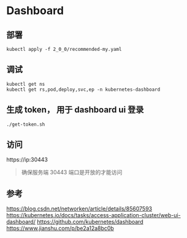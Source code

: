 # Dashboard

## 部署

```
kubectl apply -f 2_0_0/recommended-my.yaml
```

## 调试

```
kubectl get ns
kubectl get rs,pod,deploy,svc,ep -n kubernetes-dashboard
```

## 生成 token， 用于 dashboard ui 登录

```
./get-token.sh
```

## 访问

https://ip:30443  

> 确保服务端 30443 端口是开放的才能访问

## 参考

https://blog.csdn.net/networken/article/details/85607593
https://kubernetes.io/docs/tasks/access-application-cluster/web-ui-dashboard/
https://github.com/kubernetes/dashboard
https://www.jianshu.com/p/be2a12a8bc0b

